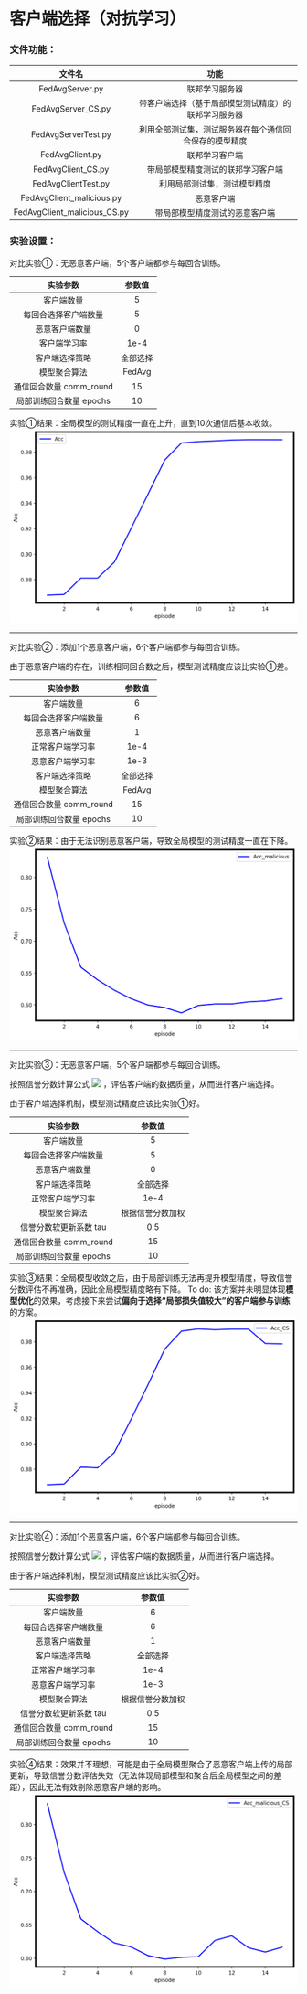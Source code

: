 # 客户端选择（对抗学习）

### 文件功能：
<div align='center'>

|            文件名            |                          功能                          |
| :--------------------------: | :----------------------------------------------------: |
|       FedAvgServer.py        |                     联邦学习服务器                     |
|      FedAvgServer_CS.py      |  带客户端选择（基于局部模型测试精度）的联邦学习服务器  |
|     FedAvgServerTest.py      | 利用全部测试集，测试服务器在每个通信回合保存的模型精度 |
|       FedAvgClient.py        |                     联邦学习客户端                     |
|      FedAvgClient_CS.py      |           带局部模型精度测试的联邦学习客户端           |
|     FedAvgClientTest.py      |              利用局部测试集，测试模型精度              |
|  FedAvgClient_malicious.py   |                       恶意客户端                       |
| FedAvgClient_malicious_CS.py |             带局部模型精度测试的恶意客户端             |
</div>

### 实验设置：

对比实验①：无恶意客户端，5个客户端都参与每回合训练。

<div align='center'>

|        实验参数         |  参数值  |
| :---------------------: | :------: |
|       客户端数量        |    5     |
|  每回合选择客户端数量   |    5     |
|     恶意客户端数量      |    0     |
|     客户端学习率      |    1e-4 |
|     客户端选择策略      | 全部选择 |
|      模型聚合算法       |  FedAvg  |
| 通信回合数量 comm_round |    15     |
| 局部训练回合数量 epochs |    10    |
</div>

实验①结果：全局模型的测试精度一直在上升，直到10次通信后基本收敛。
![Acc](https://github.com/AkyuC/FedML-FK/blob/client_selection/FedAvg/Server/Acc.png)

---

对比实验②：添加1个恶意客户端，6个客户端都参与每回合训练。

由于恶意客户端的存在，训练相同回合数之后，模型测试精度应该比实验①差。

<div align='center'>

|        实验参数         |  参数值  |
| :---------------------: | :------: |
|       客户端数量        |    6     |
|  每回合选择客户端数量   |    6     |
|     恶意客户端数量      |    1     |
|     正常客户端学习率      |    1e-4     |
|     恶意客户端学习率      |    1e-3     |
|     客户端选择策略      | 全部选择 |
|      模型聚合算法       |  FedAvg  |
| 通信回合数量 comm_round |    15     |
| 局部训练回合数量 epochs |    10    |
</div>

实验②结果：由于无法识别恶意客户端，导致全局模型的测试精度一直在下降。
![Acc_malicious](https://github.com/AkyuC/FedML-FK/blob/client_selection/FedAvg/Server/Acc_malicious.png)

---

对比实验③：无恶意客户端，5个客户端都参与每回合训练。

按照信誉分数计算公式
![](http://latex.codecogs.com/svg.latex?score=(1-\\tau)\\cdot(acc-new_{acc})+\\tau\\cdot(acc-old_{acc}))
，评估客户端的数据质量，从而进行客户端选择。

由于客户端选择机制，模型测试精度应该比实验①好。

<div align='center'>

|        实验参数         |      参数值      |
| :---------------------: | :--------------: |
|       客户端数量        |        5         |
|  每回合选择客户端数量   |        5         |
|     恶意客户端数量      |        0         |
|     客户端选择策略      |     全部选择     |
|     正常客户端学习率      |    1e-4     |
|      模型聚合算法       | 根据信誉分数加权 |
|   信誉分数软更新系数 tau |       0.5        |
| 通信回合数量 comm_round |        15         |
| 局部训练回合数量 epochs |        10        |
</div>

实验③结果：全局模型收敛之后，由于局部训练无法再提升模型精度，导致信誉分数评估不再准确，因此全局模型精度略有下降。
To do: 该方案并未明显体现**模型优化**的效果，考虑接下来尝试**偏向于选择“局部损失值较大”的客户端参与训练**的方案。
![Acc_CS](https://github.com/AkyuC/FedML-FK/blob/client_selection/FedAvg/Server/Acc_CS.png)

---

对比实验④：添加1个恶意客户端，6个客户端都参与每回合训练。

按照信誉分数计算公式
![](http://latex.codecogs.com/svg.latex?score=(1-\\tau)\\cdot(acc-new_{acc})+\\tau\\cdot(acc-old_{acc}))
，评估客户端的数据质量，从而进行客户端选择。

由于客户端选择机制，模型测试精度应该比实验②好。

<div align='center'>

|        实验参数         |      参数值      |
| :---------------------: | :--------------: |
|       客户端数量        |        6         |
|  每回合选择客户端数量   |        6         |
|     恶意客户端数量      |        1         |
|     客户端选择策略      |     全部选择     |
|     正常客户端学习率      |    1e-4     |
|     恶意客户端学习率      |    1e-3     |
|      模型聚合算法       | 根据信誉分数加权 |
|   信誉分数软更新系数 tau |       0.5        |
| 通信回合数量 comm_round |        15         |
| 局部训练回合数量 epochs |        10        |
</div>

实验④结果：效果并不理想，可能是由于全局模型聚合了恶意客户端上传的局部更新，导致信誉分数评估失效（无法体现局部模型和聚合后全局模型之间的差距），因此无法有效剔除恶意客户端的影响。
![Acc_malicious_CS](https://github.com/AkyuC/FedML-FK/blob/client_selection/FedAvg/Server/Acc_malicious_CS.png)
